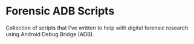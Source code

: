 # Forensic ADB Scripts

Collection of scripts that I've written to help with digital forensic research using Android Debug Bridge (ADB). 
